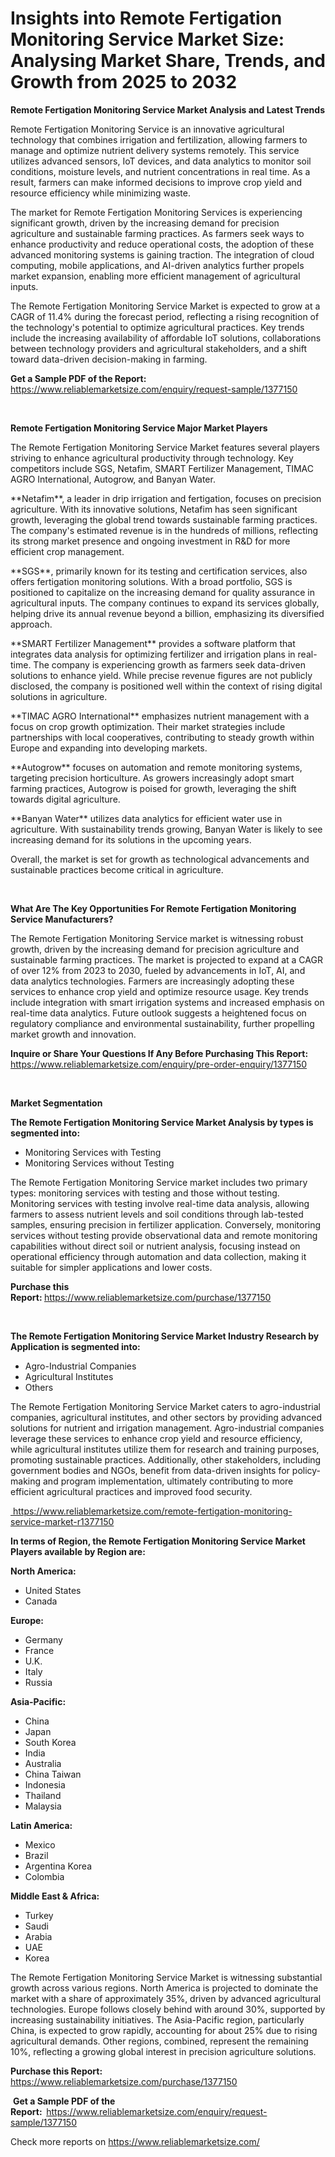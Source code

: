 <p><h1>Insights into Remote Fertigation Monitoring Service Market Size: Analysing Market Share, Trends, and Growth from 2025 to 2032</h1></p><p><strong>Remote Fertigation Monitoring Service Market Analysis and Latest Trends</strong></p>
<p><p>Remote Fertigation Monitoring Service is an innovative agricultural technology that combines irrigation and fertilization, allowing farmers to manage and optimize nutrient delivery systems remotely. This service utilizes advanced sensors, IoT devices, and data analytics to monitor soil conditions, moisture levels, and nutrient concentrations in real time. As a result, farmers can make informed decisions to improve crop yield and resource efficiency while minimizing waste.</p><p>The market for Remote Fertigation Monitoring Services is experiencing significant growth, driven by the increasing demand for precision agriculture and sustainable farming practices. As farmers seek ways to enhance productivity and reduce operational costs, the adoption of these advanced monitoring systems is gaining traction. The integration of cloud computing, mobile applications, and AI-driven analytics further propels market expansion, enabling more efficient management of agricultural inputs.</p><p>The Remote Fertigation Monitoring Service Market is expected to grow at a CAGR of 11.4% during the forecast period, reflecting a rising recognition of the technology's potential to optimize agricultural practices. Key trends include the increasing availability of affordable IoT solutions, collaborations between technology providers and agricultural stakeholders, and a shift toward data-driven decision-making in farming.</p></p>
<p><strong>Get a Sample PDF of the Report:&nbsp;</strong> <a href="https://www.reliablemarketsize.com/enquiry/request-sample/1377150?utm_campaign=1720&utm_medium=2&utm_source=Github&utm_content=ia&utm_term=13012025&utm_id=remote-fertigation-monitoring-service">https://www.reliablemarketsize.com/enquiry/request-sample/1377150</a></p>
<p>&nbsp;</p>
<p><strong>Remote Fertigation Monitoring Service Major Market Players</strong></p>
<p><p>The Remote Fertigation Monitoring Service Market features several players striving to enhance agricultural productivity through technology. Key competitors include SGS, Netafim, SMART Fertilizer Management, TIMAC AGRO International, Autogrow, and Banyan Water. </p><p>**Netafim**, a leader in drip irrigation and fertigation, focuses on precision agriculture. With its innovative solutions, Netafim has seen significant growth, leveraging the global trend towards sustainable farming practices. The company's estimated revenue is in the hundreds of millions, reflecting its strong market presence and ongoing investment in R&D for more efficient crop management.</p><p>**SGS**, primarily known for its testing and certification services, also offers fertigation monitoring solutions. With a broad portfolio, SGS is positioned to capitalize on the increasing demand for quality assurance in agricultural inputs. The company continues to expand its services globally, helping drive its annual revenue beyond a billion, emphasizing its diversified approach.</p><p>**SMART Fertilizer Management** provides a software platform that integrates data analysis for optimizing fertilizer and irrigation plans in real-time. The company is experiencing growth as farmers seek data-driven solutions to enhance yield. While precise revenue figures are not publicly disclosed, the company is positioned well within the context of rising digital solutions in agriculture.</p><p>**TIMAC AGRO International** emphasizes nutrient management with a focus on crop growth optimization. Their market strategies include partnerships with local cooperatives, contributing to steady growth within Europe and expanding into developing markets.</p><p>**Autogrow** focuses on automation and remote monitoring systems, targeting precision horticulture. As growers increasingly adopt smart farming practices, Autogrow is poised for growth, leveraging the shift towards digital agriculture.</p><p>**Banyan Water** utilizes data analytics for efficient water use in agriculture. With sustainability trends growing, Banyan Water is likely to see increasing demand for its solutions in the upcoming years.</p><p>Overall, the market is set for growth as technological advancements and sustainable practices become critical in agriculture.</p></p>
<p>&nbsp;</p>
<p><strong>What Are The Key Opportunities For Remote Fertigation Monitoring Service Manufacturers?</strong></p>
<p><p>The Remote Fertigation Monitoring Service market is witnessing robust growth, driven by the increasing demand for precision agriculture and sustainable farming practices. The market is projected to expand at a CAGR of over 12% from 2023 to 2030, fueled by advancements in IoT, AI, and data analytics technologies. Farmers are increasingly adopting these services to enhance crop yield and optimize resource usage. Key trends include integration with smart irrigation systems and increased emphasis on real-time data analytics. Future outlook suggests a heightened focus on regulatory compliance and environmental sustainability, further propelling market growth and innovation.</p></p>
<p><strong>Inquire or Share Your Questions If Any Before Purchasing This Report:</strong> <a href="https://www.reliablemarketsize.com/enquiry/pre-order-enquiry/1377150?utm_campaign=1720&utm_medium=2&utm_source=Github&utm_content=ia&utm_term=13012025&utm_id=remote-fertigation-monitoring-service">https://www.reliablemarketsize.com/enquiry/pre-order-enquiry/1377150</a></p>
<p>&nbsp;</p>
<p><strong>Market Segmentation</strong></p>
<p><strong>The Remote Fertigation Monitoring Service Market Analysis by types is segmented into:</strong></p>
<p><ul><li>Monitoring Services with Testing</li><li>Monitoring Services without Testing</li></ul></p>
<p><p>The Remote Fertigation Monitoring Service market includes two primary types: monitoring services with testing and those without testing. Monitoring services with testing involve real-time data analysis, allowing farmers to assess nutrient levels and soil conditions through lab-tested samples, ensuring precision in fertilizer application. Conversely, monitoring services without testing provide observational data and remote monitoring capabilities without direct soil or nutrient analysis, focusing instead on operational efficiency through automation and data collection, making it suitable for simpler applications and lower costs.</p></p>
<p><strong>Purchase this Report:&nbsp;</strong><a href="https://www.reliablemarketsize.com/purchase/1377150?utm_campaign=1720&utm_medium=2&utm_source=Github&utm_content=ia&utm_term=13012025&utm_id=remote-fertigation-monitoring-service">https://www.reliablemarketsize.com/purchase/1377150</a></p>
<p>&nbsp;</p>
<p><strong>The Remote Fertigation Monitoring Service Market Industry Research by Application is segmented into:</strong></p>
<p><ul><li>Agro-Industrial Companies</li><li>Agricultural Institutes</li><li>Others</li></ul></p>
<p><p>The Remote Fertigation Monitoring Service Market caters to agro-industrial companies, agricultural institutes, and other sectors by providing advanced solutions for nutrient and irrigation management. Agro-industrial companies leverage these services to enhance crop yield and resource efficiency, while agricultural institutes utilize them for research and training purposes, promoting sustainable practices. Additionally, other stakeholders, including government bodies and NGOs, benefit from data-driven insights for policy-making and program implementation, ultimately contributing to more efficient agricultural practices and improved food security.</p></p>
<p><a href="https://www.reliablemarketsize.com/remote-fertigation-monitoring-service-market-r1377150?utm_campaign=1720&utm_medium=2&utm_source=Github&utm_content=ia&utm_term=13012025&utm_id=remote-fertigation-monitoring-service">&nbsp;https://www.reliablemarketsize.com/remote-fertigation-monitoring-service-market-r1377150</a></p>
<p><strong>In terms of Region, the Remote Fertigation Monitoring Service Market Players available by Region are:</strong></p>
<p>
    <p> <strong> North America: </strong>
        <ul>
            <li>United States</li>
            <li>Canada</li>
        </ul>
        </p> 
    <p> <strong> Europe: </strong>
        <ul>
            <li>Germany</li>
            <li>France</li>
            <li>U.K.</li>
            <li>Italy</li>
            <li>Russia</li>
        </ul>
        </p> 
    <p> <strong> Asia-Pacific: </strong>
        <ul>
            <li>China</li>
            <li>Japan</li>
            <li>South Korea</li>
            <li>India</li>
            <li>Australia</li>
            <li>China Taiwan</li>
            <li>Indonesia</li>
            <li>Thailand</li>
            <li>Malaysia</li>
        </ul>
        </p> 
    <p> <strong> Latin America: </strong>
        <ul>
            <li>Mexico</li>
            <li>Brazil</li>
            <li>Argentina Korea</li>
            <li>Colombia</li>
        </ul>
        </p> 
    <p> <strong> Middle East & Africa: </strong>
        <ul>
            <li>Turkey</li>
            <li>Saudi</li>
            <li>Arabia</li>
            <li>UAE</li>
            <li>Korea</li>
        </ul>
    </p>
    </p>
<p><p>The Remote Fertigation Monitoring Service Market is witnessing substantial growth across various regions. North America is projected to dominate the market with a share of approximately 35%, driven by advanced agricultural technologies. Europe follows closely behind with around 30%, supported by increasing sustainability initiatives. The Asia-Pacific region, particularly China, is expected to grow rapidly, accounting for about 25% due to rising agricultural demands. Other regions, combined, represent the remaining 10%, reflecting a growing global interest in precision agriculture solutions.</p></p>
<p><strong>Purchase this Report: </strong><a href="https://www.reliablemarketsize.com/purchase/1377150?utm_campaign=1720&utm_medium=2&utm_source=Github&utm_content=ia&utm_term=13012025&utm_id=remote-fertigation-monitoring-service">https://www.reliablemarketsize.com/purchase/1377150</a></p>
<p>&nbsp;<strong>Get a Sample PDF of the Report:&nbsp;&nbsp;</strong><a href="https://www.reliablemarketsize.com/enquiry/request-sample/1377150?utm_campaign=1720&utm_medium=2&utm_source=Github&utm_content=ia&utm_term=13012025&utm_id=remote-fertigation-monitoring-service">https://www.reliablemarketsize.com/enquiry/request-sample/1377150</a></p>
<p><strong></strong></p>
<p>Check more reports on <a href="https://www.reliablemarketsize.com/?utm_campaign=1720&utm_medium=2&utm_source=Github&utm_content=ia&utm_term=13012025&utm_id=remote-fertigation-monitoring-service">https://www.reliablemarketsize.com/</a></p>
